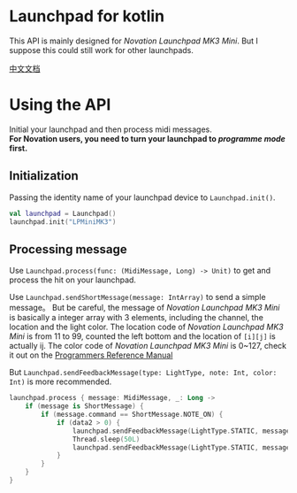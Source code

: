 # Launchpad for kotlin

This API is mainly designed for _Novation Launchpad MK3 Mini_. But I suppose this could still work for other launchpads.  

[中文文档](README-zh.md)

# Using the API

Initial your launchpad and then process midi messages.  
__For Novation users, you need to turn your launchpad to _programme mode_ first.__

## Initialization

Passing the identity name of your launchpad device to ```Launchpad.init()```.

```kotlin
val launchpad = Launchpad()
launchpad.init("LPMiniMK3")
```

## Processing message

Use ```Launchpad.process(func: (MidiMessage, Long) -> Unit)``` to get and process the hit on your launchpad.  

Use ```Launchpad.sendShortMessage(message: IntArray)``` to send a simple message。 
But be careful, the message of _Novation Launchpad MK3 Mini_ is basically a integer array with 3 elements, including the channel, the location and the light color.
The location code of _Novation Launchpad MK3 Mini_ is from 11 to 99, counted the left bottom and the location of ```[i][j]``` is actually ij.
The color code of _Novation Launchpad MK3 Mini_ is 0~127, check it out on the [Programmers Reference Manual](https://fael-downloads-prod.focusrite.com/customer/prod/s3fs-public/downloads/Launchpad%20Mini%20-%20Programmers%20Reference%20Manual.pdf)  

But ```Launchpad.sendFeedbackMessage(type: LightType, note: Int, color: Int)``` is more recommended.

```kotlin
launchpad.process { message: MidiMessage, _: Long ->
    if (message is ShortMessage) {
        if (message.command == ShortMessage.NOTE_ON) {
            if (data2 > 0) {
                launchpad.sendFeedbackMessage(LightType.STATIC, message.data1, 5) //sending the red light
                Thread.sleep(50L)
                launchpad.sendFeedbackMessage(LightType.STATIC, message.data1) //removing light
            }
        }
    }
}
```